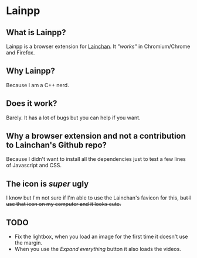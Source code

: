 # Lainpp

## What is Lainpp?
Lainpp is a browser extension for [Lainchan](https://lainchan.org). It *"works"* in Chromium/Chrome and Firefox.

## Why Lainpp?
Because I am a C++ nerd.

## Does it work?
Barely. It has a lot of bugs but you can help if you want.

## Why a browser extension and not a contribution to Lainchan's Github repo?
Because I didn't want to install all the dependencies just to test a few lines of Javascript and CSS.

## The icon is *super* ugly
I know but I'm not sure if I'm able to use the Lainchan's favicon for this, ~~but I use that icon on my computer and it looks cute.~~

## TODO
- Fix the lightbox, when you load an image for the first time it doesn't use the margin.
- When you use the *Expand everything* button it also loads the videos.